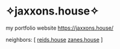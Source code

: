 # ✧jaxxons.house✧
my portfolio website https://jaxxons.house/

neighbors:
[ [reids.house](https://reids.house) [zanes.house](https://zanes.house) ]
